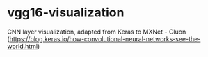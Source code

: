 # vgg16-visualization
CNN layer visualization, adapted from Keras to MXNet - Gluon (https://blog.keras.io/how-convolutional-neural-networks-see-the-world.html)
